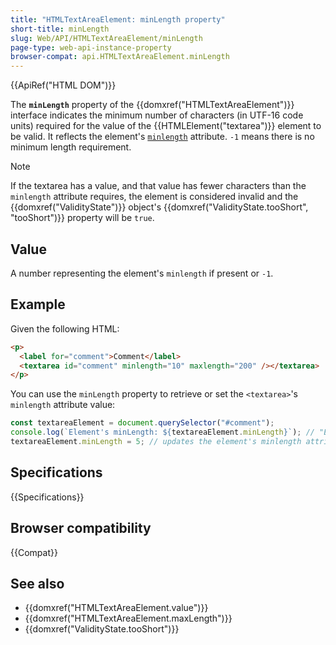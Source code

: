 ```yaml
---
title: "HTMLTextAreaElement: minLength property"
short-title: minLength
slug: Web/API/HTMLTextAreaElement/minLength
page-type: web-api-instance-property
browser-compat: api.HTMLTextAreaElement.minLength
---
```


{{ApiRef("HTML DOM")}}

The **`minLength`** property of the {{domxref("HTMLTextAreaElement")}} interface indicates the minimum number of characters (in UTF-16 code units) required for the value of the {{HTMLElement("textarea")}} element to be valid. It reflects the element's [`minlength`](/en-US/docs/Web/HTML/Reference/Element/textarea#minlength) attribute. `-1` means there is no minimum length requirement.

> [!NOTE]
> If the textarea has a value, and that value has fewer characters than the `minlength` attribute requires, the element is considered invalid and the {{domxref("ValidityState")}} object's {{domxref("ValidityState.tooShort", "tooShort")}} property will be `true`.

## Value

A number representing the element's `minlength` if present or `-1`.

## Example

Given the following HTML:

```html
<p>
  <label for="comment">Comment</label>
  <textarea id="comment" minlength="10" maxlength="200" /></textarea>
</p>
```

You can use the `minLength` property to retrieve or set the `<textarea>`'s `minlength` attribute value:

```js
const textareaElement = document.querySelector("#comment");
console.log(`Element's minLength: ${textareaElement.minLength}`); // "Element's minlength: 10"
textareaElement.minLength = 5; // updates the element's minlength attribute value
```

## Specifications

{{Specifications}}

## Browser compatibility

{{Compat}}

## See also

- {{domxref("HTMLTextAreaElement.value")}}
- {{domxref("HTMLTextAreaElement.maxLength")}}
- {{domxref("ValidityState.tooShort")}}
